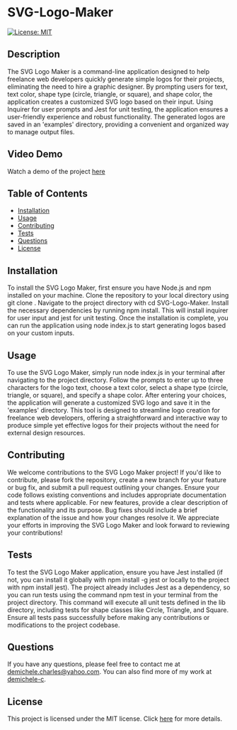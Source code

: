 # SVG-Logo-Maker

[![License: MIT](https://img.shields.io/badge/License-MIT-brightgreen.svg)](https://opensource.org/licenses/MIT)

## Description

The SVG Logo Maker is a command-line application designed to help freelance web developers quickly generate simple logos for their projects, eliminating the need to hire a graphic designer. By prompting users for text, text color, shape type (circle, triangle, or square), and shape color, the application creates a customized SVG logo based on their input. Using Inquirer for user prompts and Jest for unit testing, the application ensures a user-friendly experience and robust functionality. The generated logos are saved in an 'examples' directory, providing a convenient and organized way to manage output files.

## Video Demo

Watch a demo of the project [here](https://drive.google.com/file/d/1Q-uZY7XFJM6BA5AVtIk9rvbrjVcoJArp/preview)

## Table of Contents

- [Installation](#installation)
- [Usage](#usage)
- [Contributing](#contributing)
- [Tests](#tests)
- [Questions](#questions)
- [License](#license)

## Installation

To install the SVG Logo Maker, first ensure you have Node.js and npm installed on your machine. Clone the repository to your local directory using git clone <repository-url>. Navigate to the project directory with cd SVG-Logo-Maker. Install the necessary dependencies by running npm install. This will install inquirer for user input and jest for unit testing. Once the installation is complete, you can run the application using node index.js to start generating logos based on your custom inputs.

## Usage

To use the SVG Logo Maker, simply run node index.js in your terminal after navigating to the project directory. Follow the prompts to enter up to three characters for the logo text, choose a text color, select a shape type (circle, triangle, or square), and specify a shape color. After entering your choices, the application will generate a customized SVG logo and save it in the 'examples' directory. This tool is designed to streamline logo creation for freelance web developers, offering a straightforward and interactive way to produce simple yet effective logos for their projects without the need for external design resources.

## Contributing

We welcome contributions to the SVG Logo Maker project! If you'd like to contribute, please fork the repository, create a new branch for your feature or bug fix, and submit a pull request outlining your changes. Ensure your code follows existing conventions and includes appropriate documentation and tests where applicable. For new features, provide a clear description of the functionality and its purpose. Bug fixes should include a brief explanation of the issue and how your changes resolve it. We appreciate your efforts in improving the SVG Logo Maker and look forward to reviewing your contributions!

## Tests

To test the SVG Logo Maker application, ensure you have Jest installed (if not, you can install it globally with npm install -g jest or locally to the project with npm install jest). The project already includes Jest as a dependency, so you can run tests using the command npm test in your terminal from the project directory. This command will execute all unit tests defined in the lib directory, including tests for shape classes like Circle, Triangle, and Square. Ensure all tests pass successfully before making any contributions or modifications to the project codebase.

## Questions

If you have any questions, please feel free to contact me at [demichele.charles@yahoo.com](mailto:demichele.charles@yahoo.com). You can also find more of my work at [demichele-c](https://github.com/demichele-c).

## License

This project is licensed under the MIT license. Click [here](https://opensource.org/licenses/MIT) for more details.
